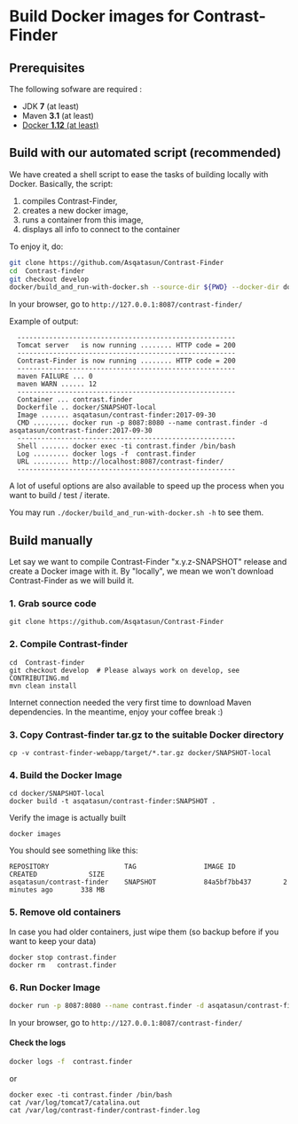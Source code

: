 # Build Docker images for Contrast-Finder


## Prerequisites

The following sofware are required :

* JDK **7** (at least)
* Maven **3.1** (at least)
* [Docker **1.12** (at least)](https://docs.docker.com/engine/installation/linux/docker-ce/ubuntu/) 


## Build with our automated script (recommended)

We have created a shell script to ease the tasks of building locally with Docker. Basically, the script:

1. compiles Contrast-Finder,
1. creates a new docker image,
1. runs a container from this image,
1. displays all info to connect to the container

To enjoy it, do:
```bash
git clone https://github.com/Asqatasun/Contrast-Finder
cd  Contrast-finder
git checkout develop
docker/build_and_run-with-docker.sh --source-dir ${PWD} --docker-dir docker/SNAPSHOT-local
```

In your browser, go to
`http://127.0.0.1:8087/contrast-finder/`

Example of output:

```
  -------------------------------------------------------
  Tomcat server   is now running ........ HTTP code = 200
  -------------------------------------------------------
  Contrast-Finder is now running ........ HTTP code = 200
  -------------------------------------------------------
  maven FAILURE ... 0 
  maven WARN ...... 12 
  -------------------------------------------------------
  Container ... contrast.finder
  Dockerfile .. docker/SNAPSHOT-local
  Image ....... asqatasun/contrast-finder:2017-09-30
  CMD ......... docker run -p 8087:8080 --name contrast.finder -d asqatasun/contrast-finder:2017-09-30
  -------------------------------------------------------
  Shell ....... docker exec -ti contrast.finder /bin/bash
  Log ......... docker logs -f  contrast.finder
  URL ......... http://localhost:8087/contrast-finder/
  ------------------------------------------------------- 
```

A lot of useful options are also available to speed up the process 
when you want to build / test / iterate.
 
You may run `./docker/build_and_run-with-docker.sh -h` to see them.



## Build manually

Let say we want to compile Contrast-Finder "x.y.z-SNAPSHOT" release and create a Docker image with it.
By "locally", we mean we won't download Contrast-Finder as we will build it.


### 1. Grab source code

```shell
git clone https://github.com/Asqatasun/Contrast-Finder
```

### 2. Compile Contrast-finder

```shell
cd  Contrast-finder
git checkout develop  # Please always work on develop, see CONTRIBUTING.md
mvn clean install
```
Internet connection needed the very first time to download Maven dependencies.
In the meantime, enjoy your coffee break :) 

### 3. Copy Contrast-finder tar.gz to the suitable Docker directory

```shell
cp -v contrast-finder-webapp/target/*.tar.gz docker/SNAPSHOT-local
```

### 4. Build the Docker Image

```shell
cd docker/SNAPSHOT-local 
docker build -t asqatasun/contrast-finder:SNAPSHOT . 
```

Verify the image is actually built

```shell
docker images
```

You should see something like this:

```
REPOSITORY                   TAG                 IMAGE ID            CREATED             SIZE
asqatasun/contrast-finder    SNAPSHOT            84a5bf7bb437        2 minutes ago       338 MB
```


### 5. Remove old containers

In case you had older containers, just wipe them (so backup before if you want to keep your data)

```shell
docker stop contrast.finder 
docker rm   contrast.finder
```


### 6. Run Docker Image

```bash
docker run -p 8087:8080 --name contrast.finder -d asqatasun/contrast-finder:SNAPSHOT
```
In your browser, go to
`http://127.0.0.1:8087/contrast-finder/`


#### Check the logs

```bash
docker logs -f  contrast.finder
```

or 
```shell
docker exec -ti contrast.finder /bin/bash
cat /var/log/tomcat7/catalina.out 
cat /var/log/contrast-finder/contrast-finder.log
```




